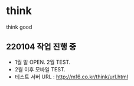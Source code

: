 # think
think good

## 220104 작업 진행 중
- 1월 말 OPEN. 2월 TEST.
- 2월 이후 모바일 TEST.
- 테스트 서버 URL : http://m16.co.kr/think/url.html